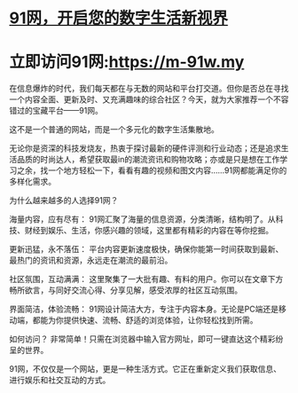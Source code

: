 # [91网，开启您的数字生活新视界](https://mm-91w.pages.dev)

# 立即访问91网:https://m-91w.my 

在信息爆炸的时代，我们每天都在与无数的网站和平台打交道。但你是否总在寻找一个内容全面、更新及时、又充满趣味的综合社区？今天，就为大家推荐一个不容错过的宝藏平台——91网。

这不是一个普通的网站，而是一个多元化的数字生活集散地。

无论你是资深的科技发烧友，热衷于探讨最新的硬件评测和行业动态；还是追求生活品质的时尚达人，希望获取最in的潮流资讯和购物攻略；亦或是只是想在工作学习之余，找一个地方轻松一下，看看有趣的视频和图文内容……91网都能满足你的多样化需求。

为什么越来越多的人选择91网？

海量内容，应有尽有： 91网汇聚了海量的信息资源，分类清晰，结构明了。从科技、财经到娱乐、生活，你感兴趣的领域，这里都有精彩的内容在等你挖掘。

更新迅猛，永不落伍： 平台内容更新速度极快，确保你能第一时间获取到最新、最热门的资讯和资源，永远走在潮流的最前沿。

社区氛围，互动满满： 这里聚集了一大批有趣、有料的用户。你可以在文章下方畅所欲言，与同好交流心得、分享见解，感受浓厚的社区互动氛围。

界面简洁，体验流畅： 91网设计简洁大方，专注于内容本身。无论是PC端还是移动端，都能为你提供快速、流畅、舒适的浏览体验，让你轻松找到所需。

如何访问？
非常简单！只需在浏览器中输入官方网址，即可一键直达这个精彩纷呈的世界。

91网，不仅仅是一个网站，更是一种生活方式。它正在重新定义我们获取信息、进行娱乐和社交互动的方式。

